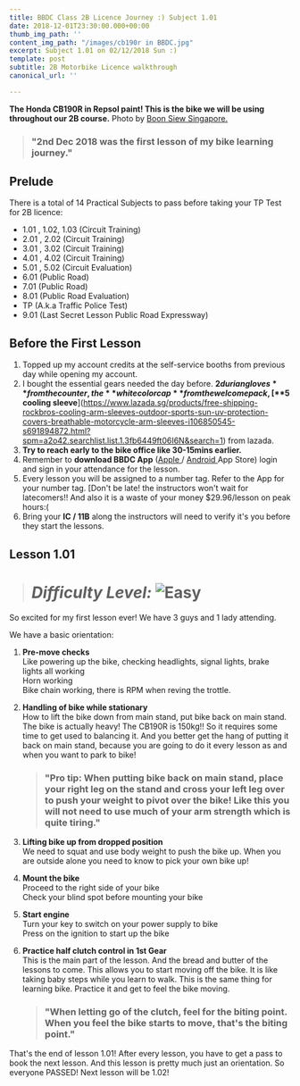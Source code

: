 ```yaml
---
title: BBDC Class 2B Licence Journey :) Subject 1.01
date: 2018-12-01T23:30:00.000+00:00
thumb_img_path: ''
content_img_path: "/images/cb190r in BBDC.jpg"
excerpt: Subject 1.01 on 02/12/2018 Sun :)
template: post
subtitle: 2B Motorbike Licence walkthrough
canonical_url: ''

---
```

**The Honda CB190R in Repsol paint! This is the bike we will be using throughout our 2B course.** Photo by [Boon Siew Singapore.](https://www.facebook.com/permalink.php?id=312155238984570&story_fbid=905796239620464 "Boon Siew")

> ### **"2nd Dec 2018 was the first lesson of my bike learning journey."**

## Prelude

There is a total of 14 Practical Subjects to pass before taking your TP Test for 2B licence:

* 1.01 , 1.02, 1.03 (Circuit Training)
* 2.01 , 2.02 (Circuit Training)
* 3.01 , 3.02 (Circuit Training)
* 4.01 , 4.02 (Circuit Training)
* 5.01 , 5.02 (Circuit Evaluation)
* 6.01 (Public Road)
* 7.01 (Public Road)
* 8.01 (Public Road Evaluation)
* TP (A.k.a Traffic Police Test)
* 9.01 (Last Secret Lesson Public Road Expressway)

## Before the First Lesson

1. Topped up my account credits at the self-service booths from previous day while opening my account.
2. I bought the essential gears needed the day before. **$2 durian gloves** from the counter, the **white color cap** from the welcome pack, [**$5** **cooling sleeve**](https://www.lazada.sg/products/free-shipping-rockbros-cooling-arm-sleeves-outdoor-sports-sun-uv-protection-covers-breathable-motorcycle-arm-sleeves-i106850545-s691894872.html?spm=a2o42.searchlist.list.1.3fb6449ft06I6N&search=1) from lazada.
3. **Try to reach early to the bike office like 30-15mins earlier.**
4. Remember to **download BBDC App** ([Apple ](https://apps.apple.com/sg/app/bbdc/id1382558683)/ [Android ](https://play.google.com/store/apps/details?id=com.bbdc.android.user&hl=en_SG)App Store) login and sign in your attendance for the lesson.
5. Every lesson you will be assigned to a number tag. Refer to the App for your number tag. \[Don't be late! the instructors won't wait for latecomers!! And also it is a waste of your money $29.96/lesson on peak hours:(
6. Bring your **IC / 11B** along the instructors will need to verify it's you before they start the lessons.

## Lesson 1.01

> # **_Difficulty Level:_** ![Easy](/images/easy.png "Easy")

So excited for my first lesson ever! We have 3 guys and 1 lady attending.

We have a basic orientation:

1. **Pre-move checks**  
   Like powering up the bike, checking headlights, signal lights, brake lights all working  
   Horn working  
   Bike chain working, there is RPM when reving the trottle.
2. **Handling of bike while stationary**  
   How to lift the bike down from main stand, put bike back on main stand.  
   The bike is actually heavy! The CB190R is 150kg!! So it requires some time to get used to balancing it. And you better get the hang of putting it back on main stand, because you are going to do it every lesson as and when you want to park to bike!

   > ### "Pro tip: When putting bike back on main stand, place your right leg on the stand and cross your left leg over to push your weight to pivot over the bike! Like this you will not need to use much of your arm strength which is quite tiring."
3. **Lifting bike up from dropped position**  
   We need to squat and use body weight to push the bike up. When you are outside alone you need to know to pick your own bike up!
4. **Mount the bike**  
   Proceed to the right side of your bike  
   Check your blind spot before mounting your bike
5. **Start engine**  
   Turn your key to switch on your power supply to bike  
   Press on the ignition to start up the bike
6. **Practice half clutch control in 1st Gear**  
   This is the main part of the lesson. And the bread and butter of the lessons to come. This allows you to start moving off the bike. It is like taking baby steps while you learn to walk. This is the same thing for learning bike. Practice it and get to feel the bike moving.

   > ### "When letting go of the clutch, feel for the biting point. When you feel the bike starts to move, that's the **biting point."**

That's the end of lesson 1.01! After every lesson, you have to get a pass to book the next lesson. And this lesson is pretty much just an orientation. So everyone PASSED! Next lesson will be 1.02!